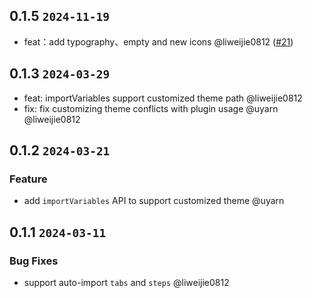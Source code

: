 ## 0.1.5 `2024-11-19`

- feat：add typography、empty and new icons  @liweijie0812 ([#21](https://github.com/tdesignOteam/tdesign-nuxt/pull/21))


## 0.1.3 `2024-03-29`

- feat: importVariables support customized theme path @liweijie0812
- fix: fix customizing theme conflicts with plugin usage @uyarn @liweijie0812

## 0.1.2 `2024-03-21`

### Feature

- add `importVariables` API to support customized theme @uyarn

## 0.1.1 `2024-03-11`

### Bug Fixes

- support auto-import `tabs` and `steps` @liweijie0812
